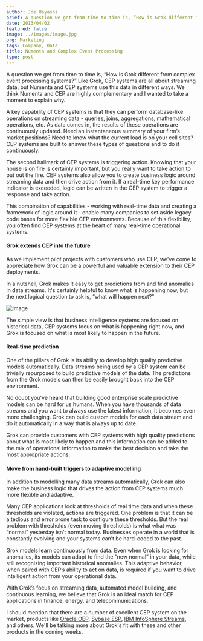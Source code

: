 ```yaml
---
author: Joe Hayashi
brief: A question we get from time to time is, “How is Grok different from complex event processing systems?”  Like Grok, CEP systems are all about streaming data
date: 2013/04/02
featured: false
image: ../images/image.jpg
org: Marketing
tags: Company, Data
title: Numenta and Complex Event Processing
type: post
---
```


A question we get from time to time is, “How is Grok different from complex
event processing systems?”  Like Grok, CEP systems are all about streaming data,
but Numenta and CEP systems use this data in different ways. We think Numenta
and CEP are highly complementary and I wanted to take a moment to explain why.

A key capability of CEP systems is that they can perform database-like
operations on streaming data - queries, joins, aggregations, mathematical
operations, etc.  As data comes in, the results of these operations are
continuously updated. Need an instantaneous summary of your firm’s market
positions? Need to know what the current load is on your cell sites? CEP systems
are built to answer these types of questions and to do it continuously.

The second hallmark of CEP systems is triggering action. Knowing that your house
is on fire is certainly important, but you really want to take action to put out
the fire. CEP systems also allow you to create business logic around streaming
data and then drive action from it.  If a real-time key performance indicator is
exceeded, logic can be written in the CEP system to trigger a response and take
action.

This combination of capabilities - working with real-time data and creating a
framework of logic around it - enable many companies to set aside legacy code
bases for more flexible CEP environments.  Because of this flexibility, you
often find CEP systems at the heart of many real-time operational systems.

#### Grok extends CEP into the future

As we implement pilot projects with customers who use CEP, we've come to
appreciate how Grok can be a powerful and valuable extension to their CEP
deployments.

In a nutshell, Grok makes it easy to get predictions from and find anomalies in
data streams. It's certainly helpful to know what is happening now, but the next
logical question to ask is, “what will happen next?”

![Image](../images/cep-arrow.jpg "Numenta and CEP Systems")

The simple view is that business intelligence systems are focused on historical
data, CEP systems focus on what is happening right now, and Grok is focused on
what is most likely to happen in the future.

#### Real-time prediction

One of the pillars of Grok is its ability to develop high quality predictive
models automatically.  Data streams being used by a CEP system can be trivially
repurposed to build predictive models of the data.  The predictions from the
Grok models can then be easily brought back into the CEP environment.

No doubt you've heard that building good enterprise scale predictive models can
be hard for us humans.  When you have thousands of data streams and you want to
always use the latest information, it becomes even more challenging. Grok can
build custom models for each data stream and do it automatically in a way that
is always up to date.

Grok can provide customers with CEP systems with high quality predictions about
what is most likely to happen and this information can be added to the mix of
operational information to make the best decision and take the most appropriate
actions.

#### Move from hand-built triggers to adaptive modelling

In addition to modelling many data streams automatically, Grok can also make the
business logic that drives the action from CEP systems much more flexible and
adaptive.

Many CEP applications look at thresholds of real time data and when these
thresholds are violated, actions are triggered. One problem is that it can be a
tedious and error prone task to configure these thresholds. But the real problem
with thresholds (even moving thresholds) is what what was “normal” yesterday
isn’t normal today. Businesses operate in a world that is constantly evolving
and your systems can’t be hard-coded to the past.

Grok models learn continuously from data. Even when Grok is looking for
anomalies, its models can adapt to find the “new normal” in your data, while
still recognizing important historical anomalies.  This adaptive behavior, when
paired with CEP’s ability to act on data, is required if you want to drive
intelligent action from your operational data.


With Grok’s focus on streaming data, automated model building, and continuous
learning, we believe that Grok is an ideal match for CEP applications in
finance, energy, and telecommunications.

I should mention that there are a number of excellent CEP system on the market,
products like [Oracle OEP](http://bit.ly/13P4QF6),
[Sybase ESP](http://bit.ly/14CJutu),
[IBM InfoSphere Streams](http://ibm.co/12dbr7a), and others.  We'll be talking
more about Grok's fit with these and other products in the coming weeks.
